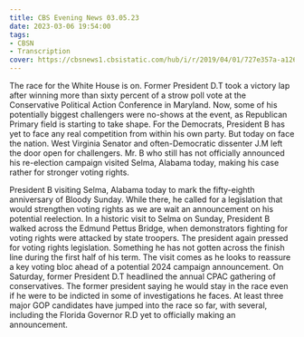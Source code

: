 ```yaml
---
title: CBS Evening News 03.05.23
date: 2023-03-06 19:54:00
tags:
- CBSN
- Transcription
cover: https://cbsnews1.cbsistatic.com/hub/i/r/2019/04/01/727e357a-a126-4138-a2c5-4d3222669d57/thumbnail/640x360/3ff2761028dc5c65cc4f07acd54bcd5c/cbsn2-logo-1920x1080.jpg
---
```

The race for the White House is on. Former President D.T took a victory lap after winning more than sixty percent of a strow poll vote at the Conservative Political Action Conference in Maryland. Now, some of his potentially biggest challengers were no-shows at the event, as Republican Primary field is starting to take shape. For the Democrats, President B has yet to face any real competition from within his own party. But today on face the nation. West Virginia Senator and often-Democratic dissenter J.M left the door open for challengers. Mr. B who still has not officially announced his re-election campaign visited Selma, Alabama today, making his case rather for stronger voting rights. 

President B visiting Selma, Alabama today to mark the fifty-eighth anniversary of Bloody Sunday. While there, he called for a legislation that would strengthen voting rights as we are wait an announcement on his potential reelection. In a historic visit to Selma on Sunday, President B walked across the Edmund Pettus Bridge, when demonstrators fighting for voting rights were attacked by state troopers. The president again pressed for voting rights legislation. Something he has not gotten across the finish line during the first half of his term. The visit comes as he looks to reassure a key voting bloc ahead of a potential 2024 campaign announcement. On Saturday, former President D.T headlined the annual CPAC gathering of conservatives. The former president saying he would stay in the race even if he were to be indicted in some of investigations he faces. At least three major GOP candidates have jumped into the race so far, with several, including the Florida Governor R.D yet to officially making an announcement.
